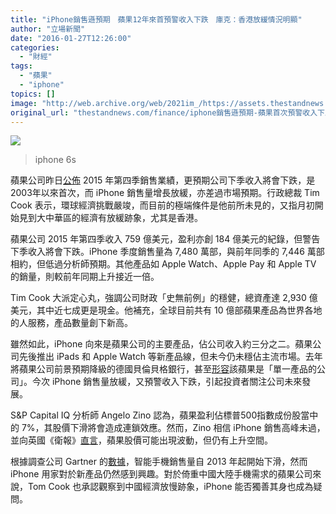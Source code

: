 ```yaml
---
title: "iPhone銷售遜預期　蘋果12年來首預警收入下跌　庫克：香港放緩情況明顯"
author: "立場新聞"
date: "2016-01-27T12:26:00"
categories:
  - "財經"
tags:
  - "蘋果"
  - "iphone"
topics: []
image: "http://web.archive.org/web/2021im_/https://assets.thestandnews.com/media/resized/1200x0/photos/iphone_sSqee_NY6P5Gk.png"
original_url: "thestandnews.com/finance/iphone銷售遜預期-蘋果首次預警收入下跌"
---
```

![](http://web.archive.org/web/2021im_/https://assets.thestandnews.com/media/resized/1200x0/photos/iphone_sSqee_NY6P5Gk.png)

> iphone 6s

蘋果公司昨日[公佈](http://web.archive.org/web/20210704124506/http://www.apple.com/pr/library/2016/01/26Apple-Reports-Record-First-Quarter-Results.html) 2015 年第四季銷售業績，更預期公司下季收入將會下跌，是2003年以來首次，而 iPhone 銷售量增長放緩，亦差過市場預期。行政總裁 Tim Cook 表示，環球經濟挑戰嚴竣，而目前的極端條件是他前所未見的，又指月初開始見到大中華區的經濟有放緩跡象，尤其是香港。

蘋果公司 2015 年第四季收入 759 億美元，盈利亦創 184 億美元的紀錄，但警告下季收入將會下跌。iPhone 季度銷售量為 7,480 萬部，與前年同季的 7,446 萬部相約，但低過分析師預期。其他產品如 Apple Watch、Apple Pay 和 Apple TV 的銷量，則較前年同期上升接近一倍。

Tim Cook 大派定心丸，強調公司財政「史無前例」的穩健，總資產達 2,930 億美元，其中近七成更是現金。他補充，全球目前共有 10 億部蘋果產品為世界各地的人服務，產品數量創下新高。

雖然如此，iPhone 向來是蘋果公司的主要產品，佔公司收入約三分之二。蘋果公司先後推出 iPads 和 Apple Watch 等新產品線，但未今仍未穩佔主流市場。去年將蘋果公司前景預期降級的德國貝倫貝格銀行，甚至[形容](http://web.archive.org/web/20210704124506/http://fortune.com/2015/11/01/apple-bear-case-nonsense/)該蘋果是「單一產品的公司」。今次 iPhone 銷售量放緩，又預警收入下跌，引起投資者關注公司未來發展。

S&P Capital IQ 分析師 Angelo Zino 認為，蘋果盈利佔標普500指數成份股當中的 7%，其股價下滑將會造成連鎖效應。然而，Zino 相信 iPhone 銷售高峰未過，並向英國《衛報》[直言](http://web.archive.org/web/20210704124506/http://www.theguardian.com/technology/2016/jan/26/apple-iphone-sales-slowdown-2007-drop-holiday)，蘋果股價可能出現波動，但仍有上升空間。

根據調查公司 Gartner 的[數據](http://web.archive.org/web/20210704124506/http://www.gartner.com/newsroom/id/3115517)，智能手機銷售量自 2013 年起開始下滑，然而 iPhone 用家對於新產品仍然感到興趣。對於倚重中國大陸手機需求的蘋果公司來說，Tom Cook 也承認觀察到中國經濟放慢跡象，iPhone 能否獨善其身也成為疑問。